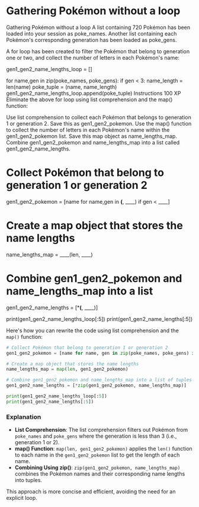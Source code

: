 # Gathering Pokémon without a loop

Gathering Pokémon without a loop
A list containing 720 Pokémon has been loaded into your session as poke_names. Another list containing each Pokémon's corresponding generation has been loaded as poke_gens.

A for loop has been created to filter the Pokémon that belong to generation one or two, and collect the number of letters in each Pokémon's name:

gen1_gen2_name_lengths_loop = []

for name,gen in zip(poke_names, poke_gens):
    if gen < 3:
        name_length = len(name)
        poke_tuple = (name, name_length)
        gen1_gen2_name_lengths_loop.append(poke_tuple)
Instructions
100 XP
Eliminate the above for loop using list comprehension and the map() function:

Use list comprehension to collect each Pokémon that belongs to generation 1 or generation 2. Save this as gen1_gen2_pokemon.
Use the map() function to collect the number of letters in each Pokémon's name within the gen1_gen2_pokemon list. Save this map object as name_lengths_map.
Combine gen1_gen2_pokemon and name_lengths_map into a list called gen1_gen2_name_lengths.


# Collect Pokémon that belong to generation 1 or generation 2
gen1_gen2_pokemon = [name for name,gen in ____(____, ____) if gen < ____]

# Create a map object that stores the name lengths
name_lengths_map = ____(len, ____)

# Combine gen1_gen2_pokemon and name_lengths_map into a list
gen1_gen2_name_lengths = [*____(____, ____)]

print(gen1_gen2_name_lengths_loop[:5])
print(gen1_gen2_name_lengths[:5])

Here's how you can rewrite the code using list comprehension and the `map()` function:

```python
# Collect Pokémon that belong to generation 1 or generation 2
gen1_gen2_pokemon = [name for name, gen in zip(poke_names, poke_gens) if gen < 3]

# Create a map object that stores the name lengths
name_lengths_map = map(len, gen1_gen2_pokemon)

# Combine gen1_gen2_pokemon and name_lengths_map into a list of tuples
gen1_gen2_name_lengths = [*zip(gen1_gen2_pokemon, name_lengths_map)]

print(gen1_gen2_name_lengths_loop[:5])
print(gen1_gen2_name_lengths[:5])
```

### Explanation
- **List Comprehension**: The list comprehension filters out Pokémon from `poke_names` and `poke_gens` where the generation is less than 3 (i.e., generation 1 or 2).
- **map() Function**: `map(len, gen1_gen2_pokemon)` applies the `len()` function to each name in the `gen1_gen2_pokemon` list to get the length of each name.
- **Combining Using zip()**: `zip(gen1_gen2_pokemon, name_lengths_map)` combines the Pokémon names and their corresponding name lengths into tuples.

This approach is more concise and efficient, avoiding the need for an explicit loop.